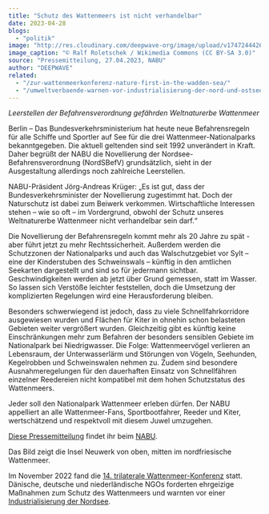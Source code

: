 ```yaml
---
title: "Schutz des Wattenmeers ist nicht verhandelbar"
date: 2023-04-28
blogs: 
  - "politik"
image: "http://res.cloudinary.com/deepwave-org/image/upload/v1747244426/deepwave.org/13-09-29-nordfriesisches-wattenmeer-RalfR-15-scaled.jpg"
image_caption: "© Ralf Roletschek / Wikimedia Commons (CC BY-SA 3.0)"
source: "Pressemitteilung, 27.04.2023, NABU"
author: "DEEPWAVE"
related: 
  - "/zur-wattenmeerkonferenz-nature-first-in-the-wadden-sea/"
  - "/umweltverbaende-warnen-vor-industrialisierung-der-nord-und-ostsee/"
---
```


_Leerstellen der Befahrensverordnung gefährden Weltnaturerbe Wattenmeer_

Berlin – Das Bundesverkehrsministerium hat heute neue Befahrensregeln für alle Schiffe und Sportler auf See für die drei Wattenmeer-Nationalparks bekanntgegeben. Die aktuell geltenden sind seit 1992 unverändert in Kraft. Daher begrüßt der NABU die Novellierung der Nordsee-Befahrensverordnung (NordSBefV) grundsätzlich, sieht in der Ausgestaltung allerdings noch zahlreiche Leerstellen.

NABU-Präsident Jörg-Andreas Krüger: „Es ist gut, dass der Bundesverkehrsminister der Novellierung zugestimmt hat. Doch der Naturschutz ist dabei zum Beiwerk verkommen. Wirtschaftliche Interessen stehen – wie so oft – im Vordergrund, obwohl der Schutz unseres Weltnaturerbe Wattenmeer nicht verhandelbar sein darf.“

Die Novellierung der Befahrensregeln kommt mehr als 20 Jahre zu spät - aber führt jetzt zu mehr Rechtssicherheit. Außerdem werden die Schutzzonen der Nationalparks und auch das Walschutzgebiet vor Sylt – eine der Kinderstuben des Schweinswals – künftig in den amtlichen Seekarten dargestellt und sind so für jedermann sichtbar. Geschwindigkeiten werden ab jetzt über Grund gemessen, statt im Wasser. So lassen sich Verstöße leichter feststellen, doch die Umsetzung der komplizierten Regelungen wird eine Herausforderung bleiben.

Besonders schwerwiegend ist jedoch, dass zu viele Schnellfahrkorridore ausgewiesen wurden und Flächen für Kiter in ohnehin schon belasteten Gebieten weiter vergrößert wurden. Gleichzeitig gibt es künftig keine Einschränkungen mehr zum Befahren der besonders sensiblen Gebiete im Nationalpark bei Niedrigwasser. Die Folge: Wattenmeervögel verlieren an Lebensraum, der Unterwasserlärm und Störungen von Vögeln, Seehunden, Kegelrobben und Schweinswalen nehmen zu. Zudem sind besondere Ausnahmeregelungen für den dauerhaften Einsatz von Schnellfähren einzelner Reedereien nicht kompatibel mit dem hohen Schutzstatus des Wattenmeers.

Jeder soll den Nationalpark Wattenmeer erleben dürfen. Der NABU appelliert an alle Wattenmeer-Fans, Sportbootfahrer, Reeder und Kiter, wertschätzend und respektvoll mit diesem Juwel umzugehen.

[Diese Pressemitteilung](https://www.nabu.de/presse/pressemitteilungen/index.php?popup=true&show=37582&db=presseservice) findet ihr beim [NABU](https://www.nabu.de/).

Das Bild zeigt die Insel Neuwerk von oben, mitten im nordfriesische Wattenmeer.

Im November 2022 fand die [14\. trilaterale Wattenmeer-Konferenz](https://www.deepwave.org/zur-wattenmeerkonferenz-nature-first-in-the-wadden-sea/) statt. Dänische, deutsche und niederländische NGOs forderten ehrgeizige Maßnahmen zum Schutz des Wattenmeers und warnten vor einer [Industrialisierung der Nordsee](https://www.deepwave.org/umweltverbaende-warnen-vor-industrialisierung-der-nord-und-ostsee/).
